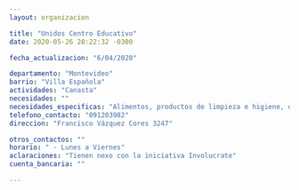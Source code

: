 ```yaml
---
layout: organizacion

title: "Unidos Centro Educativo"
date: 2020-05-26 20:22:32 -0300

fecha_actualizacion: "6/04/2020"

departamento: "Montevideo"
barrio: "Villa Española"
actividades: "Canasta"
necesidades: ""
necesidades_especificas: "Alimentos, productos de limpieza e higiene, donaciones económicas"
telefono_contacto: "091203982"
direccion: "Francisco Vázquez Cores 3247"

otros_contactos: ""
horario: " - Lunes a Viernes"
aclaraciones: "Tienen nexo con la iniciativa Involucrate"
cuenta_bancaria: ""

---
```

